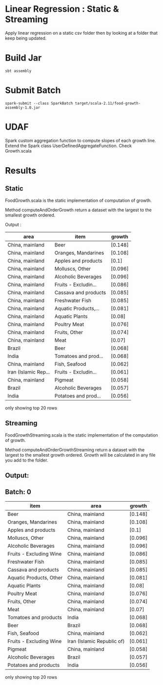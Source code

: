 # Linear Regression : Static & Streaming

Apply linear regression on a static csv folder
then by looking at a folder that keep being updated.

# Build Jar 
````
sbt assembly
````

# Submit Batch
````
spark-submit --class SparkBatch target/scala-2.11/food-growth-assembly-1.0.jar
````

# UDAF
Spark custom aggregation function to compute slopes of each growth line. Extend the Spark class UserDefinedAggregateFunction.
Check Growth.scala

# Results
## Static
FoodGrowth.scala is the static implementation of computation of growth.

Method computeAndOrderGrowth return a dataset with the largest to the smallest growth ordered.

Output :

|                area|                item| growth|
|--------------------|--------------------|-------|
|     China, mainland|                Beer|[0.148]|
|     China, mainland| Oranges, Mandarines|[0.108]|
|     China, mainland| Apples and products|  [0.1]|
|     China, mainland|     Molluscs, Other|[0.096]|
|     China, mainland| Alcoholic Beverages|[0.096]|
|     China, mainland|Fruits - Excludin...|[0.086]|
|     China, mainland|Cassava and products|[0.085]|
|     China, mainland|     Freshwater Fish|[0.085]|
|     China, mainland|Aquatic Products,...|[0.081]|
|     China, mainland|      Aquatic Plants| [0.08]|
|     China, mainland|        Poultry Meat|[0.076]|
|     China, mainland|       Fruits, Other|[0.074]|
|     China, mainland|                Meat| [0.07]|
|              Brazil|                Beer|[0.068]|
|               India|Tomatoes and prod...|[0.068]|
|     China, mainland|       Fish, Seafood|[0.062]|
|Iran (Islamic Rep...|Fruits - Excludin...|[0.061]|
|     China, mainland|             Pigmeat|[0.058]|
|              Brazil| Alcoholic Beverages|[0.057]|
|               India|Potatoes and prod...|[0.056]|

only showing top 20 rows

## Streaming

FoodGrowthStreaming.scala is the static implementation of the computation of growth.

Method computeAndOrderGrowthStreaming return a dataset with the largest to the smallest growth ordered. Growth will be calculated in any file you add to the folder.

Output:
-------------------------------------------
Batch: 0
-------------------------------------------

|item                   |area                      |growth |
|-----------------------|--------------------------|-------|
|Beer                   |China, mainland           |[0.148]|
|Oranges, Mandarines    |China, mainland           |[0.108]|
|Apples and products    |China, mainland           |[0.1]  |
|Molluscs, Other        |China, mainland           |[0.096]|
|Alcoholic Beverages    |China, mainland           |[0.096]|
|Fruits - Excluding Wine|China, mainland           |[0.086]|
|Freshwater Fish        |China, mainland           |[0.085]|
|Cassava and products   |China, mainland           |[0.085]|
|Aquatic Products, Other|China, mainland           |[0.081]|
|Aquatic Plants         |China, mainland           |[0.08] |
|Poultry Meat           |China, mainland           |[0.076]|
|Fruits, Other          |China, mainland           |[0.074]|
|Meat                   |China, mainland           |[0.07] |
|Tomatoes and products  |India                     |[0.068]|
|Beer                   |Brazil                    |[0.068]|
|Fish, Seafood          |China, mainland           |[0.062]|
|Fruits - Excluding Wine|Iran (Islamic Republic of)|[0.061]|
|Pigmeat                |China, mainland           |[0.058]|
|Alcoholic Beverages    |Brazil                    |[0.057]|
|Potatoes and products  |India                     |[0.056]|

only showing top 20 rows

